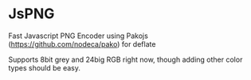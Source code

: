 # JsPNG
Fast Javascript PNG Encoder using Pakojs (https://github.com/nodeca/pako) for deflate

Supports 8bit grey and 24big RGB right now, though adding other color types should be easy.
